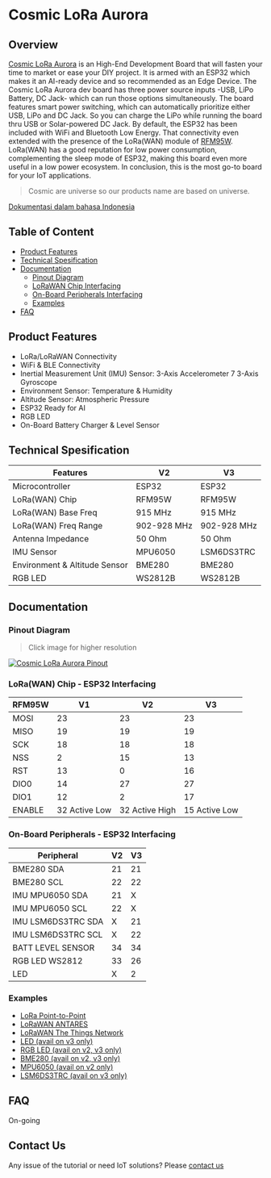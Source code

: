 # Cosmic LoRa Aurora

## Overview

[Cosmic LoRa Aurora](https://www.tokopedia.com/cosmic-iot/lora-aurora-esp32-esp-32-arduino-915-mhz-915mhz-sma-4-8dbi-8ba58) is an High-End Development Board that will fasten your time to market or ease your DIY project. It is armed with an ESP32 which makes it an AI-ready device and so recommended as an Edge Device. The Cosmic LoRa Aurora dev board has three power source inputs -USB, LiPo Battery, DC Jack- which can run those options simultaneously. The board features smart power switching, which can automatically prioritize either USB, LiPo and DC Jack. So you can charge the LiPo while running the board thru USB or Solar-powered DC Jack. By default, the ESP32 has been included with WiFi and Bluetooth Low Energy. That connectivity even extended with the presence of the LoRa(WAN) module of [RFM95W](https://cdn.sparkfun.com/assets/learn_tutorials/8/0/4/RFM95_96_97_98W.pdf). LoRa(WAN) has a good reputation for low power consumption, complementing the sleep mode of ESP32, making this board even more useful in a low power ecosystem. In conclusion, this is the most go-to board for your IoT applications.

> Cosmic are universe so our products name are based on universe.

[Dokumentasi dalam bahasa Indonesia](id/)

## Table of Content

* [Product Features](#product-features)
* [Technical Spesification](#technical-spesification)
* [Documentation](#documentation)
  * [Pinout Diagram](#pinout-diagram)
  * [LoRaWAN Chip Interfacing](#lorawan-chip-interfacing)
  * [On-Board Peripherals Interfacing](#on-board-peripherals-interfacing)
  * [Examples](#examples)
* [FAQ](#FAQ)

## Product Features

* LoRa/LoRaWAN Connectivity
* WiFi & BLE Connectivity
* Inertial Measurement Unit (IMU) Sensor: 3-Axis Accelerometer 7 3-Axis Gyroscope
* Environment Sensor: Temperature & Humidity
* Altitude Sensor: Atmospheric Pressure
* ESP32 Ready for AI
* RGB LED
* On-Board Battery Charger & Level Sensor

## Technical Spesification

| Features                         | V2            | V3           | 
| -------------------------------- | ------------- |--------------|
| Microcontroller                  | ESP32         | ESP32        |
| LoRa(WAN) Chip                   | RFM95W        | RFM95W       |
| LoRa(WAN) Base Freq              | 915 MHz       | 915 MHz      |
| LoRa(WAN) Freq Range             | 902-928 MHz   | 902-928 MHz  |
| Antenna Impedance                | 50 Ohm        | 50 Ohm       |
| IMU Sensor                       | MPU6050       | LSM6DS3TRC   |
| Environment & Altitude Sensor    | BME280        | BME280       |
| RGB LED                          | WS2812B       | WS2812B      |   

## Documentation

### Pinout Diagram

> Click image for higher resolution

[![Cosmic LoRa Aurora Pinout](assets/pin-diagram.webp)](assets/pin-diagram.jpg "Cosmic LoRa Aurora Pinout")

### LoRa(WAN) Chip - ESP32 Interfacing

| RFM95W | V1 | V2 | V3 | 
|--------|----|----|----|
| MOSI   | 23 | 23 | 23 | 
| MISO   | 19 | 19 | 19 |
| SCK    | 18 | 18 | 18 |
| NSS    | 2  | 15 | 13 |
| RST    | 13 | 0  | 16 |
| DIO0   | 14 | 27 | 27 |
| DIO1   | 12 | 2  | 17  |
| ENABLE | 32 Active Low | 32 Active High | 15 Active Low | 

### On-Board Peripherals - ESP32 Interfacing

| Peripheral         | V2 | V3 |
|--------------------|----|----|
| BME280 SDA         | 21 | 21 | 
| BME280 SCL         | 22 | 22 | 
| IMU MPU6050 SDA    | 21 | X  | 
| IMU MPU6050 SCL    | 22 | X  | 
| IMU LSM6DS3TRC SDA | X  | 21 |
| IMU LSM6DS3TRC SCL | X  | 22 |
| BATT LEVEL SENSOR  | 34 | 34 |
| RGB LED WS2812     | 33 | 26 |
| LED                | X  | 2  |

### Examples

* [LoRa Point-to-Point](LoRa-P2P.md)
* [LoRaWAN ANTARES](LoRaWAN-ANTARES.md)
* [LoRaWAN The Things Network](LoRaWAN-TTN.md)
* [LED (avail on v3 only)](examples/aurora-v3-led/aurora-v3-led.ino)
* [RGB LED (avail on v2, v3 only)](examples/aurora-v2-v3-rgb-led/aurora-v2-v3-rgb-led.ino)
* [BME280 (avail on v2, v3 only)](examples/aurora-v2-v3-bme280/aurora-v2-v3-bme280.ino)
* [MPU6050 (avail on v2 only)](examples/aurora-v2-mpu6050/aurora-v2-mpu6050.ino)
* [LSM6DS3TRC (avail on v3 only)](examples/aurora-v3-lsm6ds3trc/aurora-v3-lsm6ds3trc.ino)

## FAQ

On-going

## Contact Us

Any issue of the tutorial or need IoT solutions? Please [contact us](https://wa.me/6282117421332)